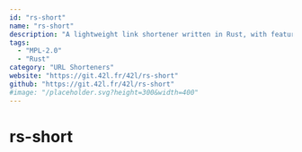 ```yaml
---
id: "rs-short"
name: "rs-short"
description: "A lightweight link shortener written in Rust, with features such as caching, spambot protection and phishing detection."
tags:
  - "MPL-2.0"
  - "Rust"
category: "URL Shorteners"
website: "https://git.42l.fr/42l/rs-short"
github: "https://git.42l.fr/42l/rs-short"
#image: "/placeholder.svg?height=300&width=400"
---
```


# rs-short
